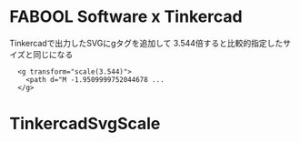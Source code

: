 # FABOOL Software x Tinkercad
Tinkercadで出力したSVGにgタグを追加して 3.544倍すると比較的指定したサイズと同じになる
```
  <g transform="scale(3.544)">
    <path d="M -1.9509999752044678 ...
  </g>
```
# TinkercadSvgScale
